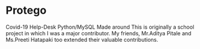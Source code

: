 # Protego
Covid-19 Help-Desk
Python/MySQL
Made around 
This is originally a school project in which I was a major contributor.
My friends, Mr.Aditya Pitale and Ms.Preeti Hatapaki too extended their valuable contributions.
